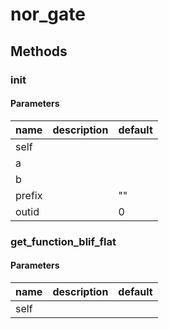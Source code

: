 # nor_gate




## Methods


### __init__




#### Parameters
name | description | default
--- | --- | ---
self |  | 
a |  | 
b |  | 
prefix |  | ""
outid |  | 0





### get_function_blif_flat




#### Parameters
name | description | default
--- | --- | ---
self |  | 





